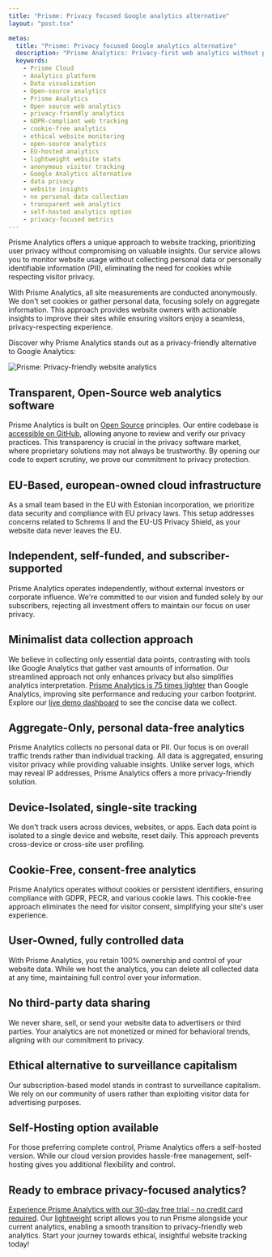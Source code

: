```yaml
---
title: "Prisme: Privacy focused Google analytics alternative"
layout: "post.tsx"

metas:
  title: "Prisme: Privacy focused Google analytics alternative"
  description: "Prisme Analytics: Privacy-first web analytics without personal data collection. Track website usage ethically with our cookie-free, GDPR-compliant solution. Get actionable insights while respecting visitor privacy. Try our 30-day free trial today!"
  keywords:
    - Prisme Cloud
    - Analytics platform
    - Data visualization
    - Open-source analytics
    - Prisme Analytics
    - Open source web analytics
    - privacy-friendly analytics
    - GDPR-compliant web tracking
    - cookie-free analytics
    - ethical website monitoring
    - open-source analytics
    - EU-hosted analytics
    - lightweight website stats
    - anonymous visitor tracking
    - Google Analytics alternative
    - data privacy
    - website insights
    - no personal data collection
    - transparent web analytics
    - self-hosted analytics option
    - privacy-focused metrics
---
```


Prisme Analytics offers a unique approach to website tracking, prioritizing user
privacy without compromising on valuable insights. Our service allows you to
monitor website usage without collecting personal data or personally
identifiable information (PII), eliminating the need for cookies while
respecting visitor privacy.

With Prisme Analytics, all site measurements are conducted anonymously. We don't
set cookies or gather personal data, focusing solely on aggregate information.
This approach provides website owners with actionable insights to improve their
sites while ensuring visitors enjoy a seamless, privacy-respecting experience.

Discover why Prisme Analytics stands out as a privacy-friendly alternative to
Google Analytics:

![Prisme: Privacy-friendly website analytics](/images/web-analytics-dashboard-light.png)

## Transparent, Open-Source web analytics software

Prisme Analytics is built on [Open Source](/open-source-website-analytics/)
principles. Our entire codebase is
[accessible on GitHub](https://github.com/prismelabs/analytics), allowing anyone
to review and verify our privacy practices. This transparency is crucial in the
privacy software market, where proprietary solutions may not always be
trustworthy. By opening our code to expert scrutiny, we prove our commitment to
privacy protection.

## EU-Based, european-owned cloud infrastructure

As a small team based in the EU with Estonian incorporation, we prioritize data
security and compliance with EU privacy laws. This setup addresses concerns
related to Schrems II and the EU-US Privacy Shield, as your website data never
leaves the EU.

## Independent, self-funded, and subscriber-supported

Prisme Analytics operates independently, without external investors or corporate
influence. We're committed to our vision and funded solely by our subscribers,
rejecting all investment offers to maintain our focus on user privacy.

## Minimalist data collection approach

We believe in collecting only essential data points, contrasting with tools like
Google Analytics that gather vast amounts of information. Our streamlined
approach not only enhances privacy but also simplifies analytics interpretation.
[Prisme Analytics is 75 times lighter](/lightweight/) than Google Analytics,
improving site performance and reducing your carbon footprint. Explore our
[live demo dashboard](https://app.prismeanalytics.com/grafana) to see the
concise data we collect.

## Aggregate-Only, personal data-free analytics

Prisme Analytics collects no personal data or PII. Our focus is on overall
traffic trends rather than individual tracking. All data is aggregated, ensuring
visitor privacy while providing valuable insights. Unlike server logs, which may
reveal IP addresses, Prisme Analytics offers a more privacy-friendly solution.

## Device-Isolated, single-site tracking

We don't track users across devices, websites, or apps. Each data point is
isolated to a single device and website, reset daily. This approach prevents
cross-device or cross-site user profiling.

## Cookie-Free, consent-free analytics

Prisme Analytics operates without cookies or persistent identifiers, ensuring
compliance with GDPR, PECR, and various cookie laws. This cookie-free approach
eliminates the need for visitor consent, simplifying your site's user
experience.

## User-Owned, fully controlled data

With Prisme Analytics, you retain 100% ownership and control of your website
data. While we host the analytics, you can delete all collected data at any
time, maintaining full control over your information.

## No third-party data sharing

We never share, sell, or send your website data to advertisers or third parties.
Your analytics are not monetized or mined for behavioral trends, aligning with
our commitment to privacy.

## Ethical alternative to surveillance capitalism

Our subscription-based model stands in contrast to surveillance capitalism. We
rely on our community of users rather than exploiting visitor data for
advertising purposes.

## Self-Hosting option available

For those preferring complete control, Prisme Analytics offers a self-hosted
version. While our cloud version provides hassle-free management, self-hosting
gives you additional flexibility and control.

## Ready to embrace privacy-focused analytics?

[Experience Prisme Analytics with our 30-day free trial - no credit card
required](https://app.prismeanalytics.com/authn/sign_up). Our
[lightweight](/lightweight/) script allows you to run Prisme alongside your
current analytics, enabling a smooth transition to privacy-friendly web
analytics. Start your journey towards ethical, insightful website tracking
today!
